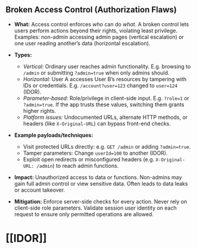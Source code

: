 ## Broken Access Control (Authorization Flaws)

- **What:** Access control enforces _who_ can do _what_. A broken control lets users perform actions beyond their rights, violating least privilege. Examples: non-admin accessing admin pages (vertical escalation) or one user reading another’s data (horizontal escalation).
    
- **Types:**
    
    - _Vertical:_ Ordinary user reaches admin functionality. E.g. browsing to `/admin` or submitting `?admin=true` when only admins should.
    - _Horizontal:_ User A accesses User B’s resources by tampering with IDs or credentials. E.g. `/account?user=123` changed to `user=124` (IDOR).
    - _Parameter-based:_ Role/privilege in client-side input. E.g. `?role=1` or `?admin=true`. If the app trusts these values, switching them grants higher rights.
    - _Platform issues:_ Undocumented URLs, alternate HTTP methods, or headers (like `X-Original-URL`) can bypass front-end checks.
        
- **Example payloads/techniques:**
    
    - Visit protected URLs directly: e.g. `GET /admin` or adding `?admin=true`.
    - Tamper parameters: Change `userId=100` to another (IDOR).
    - Exploit open redirects or misconfigured headers (e.g. `X-Original-URL: /admin`) to reach admin functions.
    
- **Impact:** Unauthorized access to data or functions. Non-admins may gain full admin control or view sensitive data. Often leads to data leaks or account takeover.
    
- **Mitigation:** Enforce server-side checks for every action. Never rely on client-side role parameters. Validate session user identity on each request to ensure only permitted operations are allowed.


# [[IDOR]]
